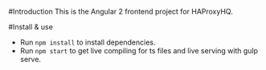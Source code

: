 #Introduction
This is the Angular 2 frontend project for HAProxyHQ.

#Install & use
- Run ```npm install``` to install dependencies.
- Run ```npm start``` to get live compiling for ts files and live serving with gulp serve.
